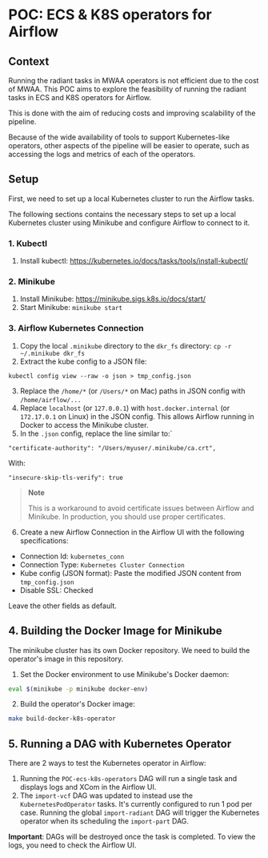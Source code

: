 # POC: ECS & K8S operators for Airflow

## Context

Running the radiant tasks in MWAA operators is not efficient due to the cost of MWAA.
This POC aims to explore the feasibility of running the radiant tasks in ECS and K8S operators for Airflow.

This is done with the aim of reducing costs and improving scalability of the pipeline. 

Because of the wide availability of tools to support Kubernetes-like operators, 
other aspects of the pipeline will be easier to operate, such as accessing the logs and metrics of each of the operators.

## Setup

First, we need to set up a local Kubernetes cluster to run the Airflow tasks.

The following sections contains the necessary steps to set up a local Kubernetes cluster using Minikube and configure Airflow to connect to it.

### 1. Kubectl

1. Install kubectl: https://kubernetes.io/docs/tasks/tools/install-kubectl/

### 2. Minikube

1. Install Minikube: https://minikube.sigs.k8s.io/docs/start/
2. Start Minikube: `minikube start`

### 3. Airflow Kubernetes Connection

1. Copy the local `.minikube` directory to the `dkr_fs` directory: `cp -r ~/.minikube dkr_fs` 
2. Extract the kube config to a JSON file:

```
kubectl config view --raw -o json > tmp_config.json
```

3. Replace the `/home/*` (or `/Users/*` on Mac) paths in JSON config with `/home/airflow/...`
4. Replace `localhost` (or `127.0.0.1`) with `host.docker.internal` (or `172.17.0.1` on Linux) in the JSON config. This allows Airflow running in Docker to access the Minikube cluster.
5. In the `.json` config, replace the line similar to:`

```
"certificate-authority": "/Users/myuser/.minikube/ca.crt",
```

With:

```
"insecure-skip-tls-verify": true
```

> **Note**
> 
> This is a workaround to avoid certificate issues between Airflow and Minikube. In production, you should use proper certificates.

6. Create a new Airflow Connection in the Airflow UI with the following specifications:

- Connection Id: `kubernetes_conn`
- Connection Type: `Kubernetes Cluster Connection`
- Kube config (JSON format): Paste the modified JSON content from `tmp_config.json`
- Disable SSL: Checked

Leave the other fields as default.

## 4. Building the Docker Image for Minikube

The minikube cluster has its own Docker repository. We need to build the operator's image in this repository.

1. Set the Docker environment to use Minikube's Docker daemon:

```bash
eval $(minikube -p minikube docker-env)
```

2. Build the operator's Docker image:

```bash
make build-docker-k8s-operator
```

## 5. Running a DAG with Kubernetes Operator

There are 2 ways to test the Kubernetes operator in Airflow:

1. Running the `POC-ecs-k8s-operators` DAG will run a single task and displays logs and XCom in the Airflow UI.
2. The `import-vcf` DAG was updated to instead use the `KubernetesPodOperator` tasks.
It's currently configured to run 1 pod per case. Running the global `import-radiant` DAG will trigger the Kubernetes operator when its scheduling
the `import-part` DAG. 

**Important**: DAGs will be destroyed once the task is completed. To view the logs, you need to check the Airflow UI.